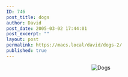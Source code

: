 ```yaml
---
ID: 746
post_title: dogs
author: David
post_date: 2005-03-02 17:44:01
post_excerpt: ""
layout: post
permalink: https://macs.local/david/dogs-2/
published: true
---
```

<div align="center"><img align="middle" alt="Dogs" title="dogs" src="http://davidawindham.com/boozie12.JPG" /></div>